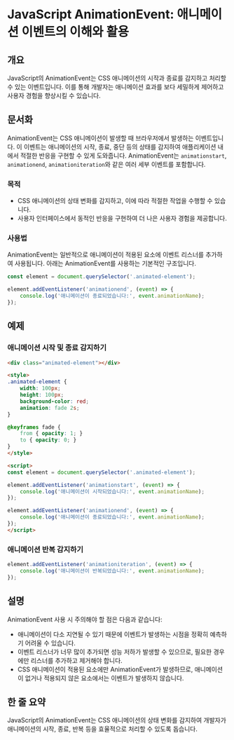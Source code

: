 <!--
Meta Description: # JavaScript AnimationEvent: 애니메이션 이벤트의 이해와 활용 ## 개요 JavaScript의 AnimationEvent는 CSS 애니메이션의 시작과 종료를 감지하고 처리할 수 있는 이벤트입니다. 이를 통해 개발자는 애니메이션 효과를 보다 세밀하게...
Meta Keywords: element, 애니메이션이, event, animationevent는, css
-->

# JavaScript AnimationEvent: 애니메이션 이벤트의 이해와 활용

## 개요
JavaScript의 AnimationEvent는 CSS 애니메이션의 시작과 종료를 감지하고 처리할 수 있는 이벤트입니다. 이를 통해 개발자는 애니메이션 효과를 보다 세밀하게 제어하고 사용자 경험을 향상시킬 수 있습니다.

## 문서화
AnimationEvent는 CSS 애니메이션이 발생할 때 브라우저에서 발생하는 이벤트입니다. 이 이벤트는 애니메이션의 시작, 종료, 중단 등의 상태를 감지하여 애플리케이션 내에서 적절한 반응을 구현할 수 있게 도와줍니다. AnimationEvent는 `animationstart`, `animationend`, `animationiteration`와 같은 여러 세부 이벤트를 포함합니다.

### 목적
- CSS 애니메이션의 상태 변화를 감지하고, 이에 따라 적절한 작업을 수행할 수 있습니다.
- 사용자 인터페이스에서 동적인 반응을 구현하여 더 나은 사용자 경험을 제공합니다.

### 사용법
AnimationEvent는 일반적으로 애니메이션이 적용된 요소에 이벤트 리스너를 추가하여 사용됩니다. 아래는 AnimationEvent를 사용하는 기본적인 구조입니다.

```javascript
const element = document.querySelector('.animated-element');

element.addEventListener('animationend', (event) => {
    console.log('애니메이션이 종료되었습니다:', event.animationName);
});
```

## 예제
### 애니메이션 시작 및 종료 감지하기
```html
<div class="animated-element"></div>

<style>
.animated-element {
    width: 100px;
    height: 100px;
    background-color: red;
    animation: fade 2s;
}

@keyframes fade {
    from { opacity: 1; }
    to { opacity: 0; }
}
</style>

<script>
const element = document.querySelector('.animated-element');

element.addEventListener('animationstart', (event) => {
    console.log('애니메이션이 시작되었습니다:', event.animationName);
});

element.addEventListener('animationend', (event) => {
    console.log('애니메이션이 종료되었습니다:', event.animationName);
});
</script>
```

### 애니메이션 반복 감지하기
```javascript
element.addEventListener('animationiteration', (event) => {
    console.log('애니메이션이 반복되었습니다:', event.animationName);
});
```

## 설명
AnimationEvent 사용 시 주의해야 할 점은 다음과 같습니다:
- 애니메이션이 다소 지연될 수 있기 때문에 이벤트가 발생하는 시점을 정확히 예측하기 어려울 수 있습니다.
- 이벤트 리스너가 너무 많이 추가되면 성능 저하가 발생할 수 있으므로, 필요한 경우에만 리스너를 추가하고 제거해야 합니다.
- CSS 애니메이션이 적용된 요소에만 AnimationEvent가 발생하므로, 애니메이션이 없거나 적용되지 않은 요소에서는 이벤트가 발생하지 않습니다.

## 한 줄 요약
JavaScript의 AnimationEvent는 CSS 애니메이션의 상태 변화를 감지하여 개발자가 애니메이션의 시작, 종료, 반복 등을 효율적으로 처리할 수 있도록 돕습니다.